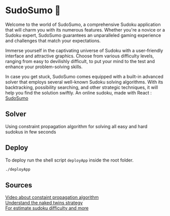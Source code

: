 # SudoSumo :ramen:
Welcome to the world of SudoSumo, a comprehensive Sudoku application that will charm you with its numerous features. Whether you're a novice or a Sudoku expert, SudoSumo guarantees an unparalleled gaming experience and challenges that match your expectations.

Immerse yourself in the captivating universe of Sudoku with a user-friendly interface and attractive graphics. Choose from various difficulty levels, ranging from easy to devilishly difficult, to put your mind to the test and enhance your problem-solving skills.

In case you get stuck, SudoSumo comes equipped with a built-in advanced solver that employs several well-known Sudoku solving algorithms. With its backtracking, possibility searching, and other strategic techniques, it will help you find the solution swiftly.
An online sudoku, made with React : [SudoSumo](https://Louisp78.github.io/sudosumo)

## Solver
Using constraint propagation algorithm for solving all easy and hard sudokus in few seconds

## Deploy
To deploy run the shell script `deployApp` inside the root folder.
```bash
./deployApp
```


## Sources
[Video about constaint propagation algorithm](https://www.youtube.com/watch?v=A_5Hh8xdLFQ)  
[Understand the naked twins strategy](https://www.youtube.com/watch?v=dCf1b3ZeKdg)  
[For estimate sudoku difficulty and more](https://www.diva-portal.org/smash/get/diva2:812097/FULLTEXT01.pdf)

